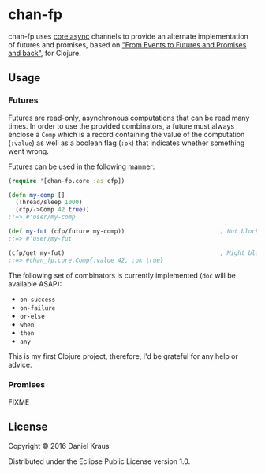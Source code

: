 # chan-fp

chan-fp uses [core.async](https://github.com/clojure/core.async) channels to provide an alternate implementation of futures and promises, based on ["From Events to Futures and Promises and back"](http://www.home.hs-karlsruhe.de/~suma0002/publications/events-to-futures.pdf), for Clojure.

## Usage

### Futures

Futures are read-only, asynchronous computations that can be read many times. In order to use the provided combinators, a future must always enclose a `Comp` which is a record containing the value of the computation (`:value`) as well as a boolean flag (`:ok`) that indicates whether something went wrong.

Futures can be used in the following manner:

```clojure
(require '[chan-fp.core :as cfp])

(defn my-comp []
  (Thread/sleep 1000)
  (cfp/->Comp 42 true))
;;=> #'user/my-comp

(def my-fut (cfp/future my-comp))                           ; Not blocking.
;;=> #'user/my-fut

(cfp/get my-fut)                                            ; Might blocking.
;;=> #chan_fp.core.Comp{:value 42, :ok true}
```

The following set of combinators is currently implemented (`doc` will be available ASAP):

* `on-success`
* `on-failure`
* `or-else`
* `when`
* `then`
* `any`

This is my first Clojure project, therefore, I'd be grateful for any help or advice.

### Promises

FIXME

## License

Copyright © 2016 Daniel Kraus

Distributed under the Eclipse Public License version 1.0.
